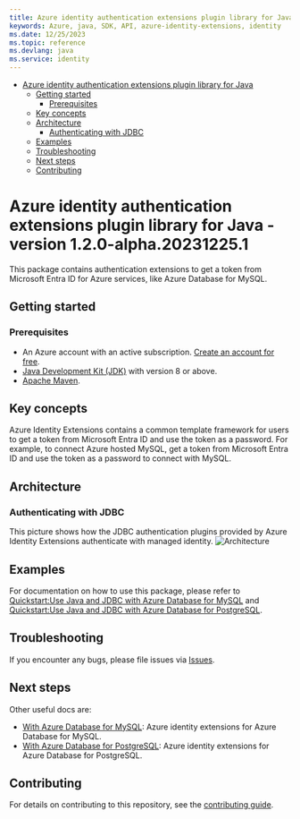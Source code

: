 ```yaml
---
title: Azure identity authentication extensions plugin library for Java
keywords: Azure, java, SDK, API, azure-identity-extensions, identity
ms.date: 12/25/2023
ms.topic: reference
ms.devlang: java
ms.service: identity
---
```

- [Azure identity authentication extensions plugin library for Java](#azure-identity-authentication-extensions-plugin-library-for-java)
  - [Getting started](#getting-started)
    - [Prerequisites](#prerequisites)
  - [Key concepts](#key-concepts)
  - [Architecture](#architecture)
    - [Authenticating with JDBC](#authenticating-with-jdbc)
  - [Examples](#examples)
  - [Troubleshooting](#troubleshooting)
  - [Next steps](#next-steps)
  - [Contributing](#contributing)
    
# Azure identity authentication extensions plugin library for Java - version 1.2.0-alpha.20231225.1 


This package contains authentication extensions to get a token from Microsoft Entra ID for Azure services, like Azure Database for MySQL.

## Getting started

### Prerequisites

- An Azure account with an active subscription. [Create an account for free](https://azure.microsoft.com/free/).
- [Java Development Kit (JDK)][jdk] with version 8 or above.
- [Apache Maven](https://maven.apache.org/download.cgi).

## Key concepts

Azure Identity Extensions contains a common template framework for users to get a token from Microsoft Entra ID and
use the token as a password. For example, to connect Azure hosted MySQL, get a token from Microsoft Entra ID and use the
token as a password to connect with MySQL.

## Architecture

### Authenticating with JDBC

This picture shows how the JDBC authentication plugins provided by Azure Identity Extensions authenticate with managed identity.
![Architecture](img/passwordless-connections-from-java-apps-to-data-services.jpg)

## Examples
For documentation on how to use this package, please refer to [Quickstart:Use Java and JDBC with Azure Database for MySQL](https://aka.ms/passwordless/quickstart/mysql) and [Quickstart:Use Java and JDBC with Azure Database for PostgreSQL](https://aka.ms/passwordless/quickstart/postgresql).


## Troubleshooting
If you encounter any bugs, please file issues via [Issues](https://github.com/Azure/azure-sdk-for-java/issues).

## Next steps
Other useful docs are:
* [With Azure Database for MySQL][azure-identity-extensions-jdbc-mysql]:  Azure identity extensions for Azure Database for MySQL.
* [With Azure Database for PostgreSQL][azure-identity-extensions-jdbc-postgresql]:  Azure identity extensions for Azure Database for PostgreSQL.


## Contributing

For details on contributing to this repository, see the [contributing guide](https://github.com/Azure/azure-sdk-for-java/blob/main/CONTRIBUTING.md).

<!-- LINKS -->
[jdk]: https://learn.microsoft.com/java/azure/jdk/
[azure-identity-extensions-jdbc-mysql]: https://github.com/Azure/azure-sdk-for-java/tree/main/sdk/identity/azure-identity-extensions/Azure-Database-for-MySQL-README.md
[azure-identity-extensions-jdbc-postgresql]: https://github.com/Azure/azure-sdk-for-java/tree/main/sdk/identity/azure-identity-extensions/Azure-Database-for-PostgreSQL-README.md


